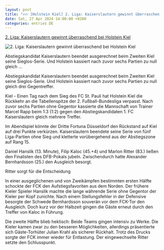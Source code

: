 ```yaml
---
layout: post
title: "🔥🔥 [Holstein Kiel] 2. Liga: Kaiserslautern gewinnt überraschend bei Holstein Kiel"
date: Sat, 27 Apr 2024 14:00:00 +0200
categories: entries DE
---
```

[2. Liga: Kaiserslautern gewinnt überraschend bei Holstein Kiel](https://www.mz.de/sport/fussball/kaiserslautern-gewinnt-uberraschend-bei-holstein-kiel-3833922)

![2. Liga: Kaiserslautern gewinnt überraschend bei Holstein Kiel](https://bmg-images.forward-publishing.io/2024/04/27/085da508-b601-483a-ae45-ce3d78f3d099.jpeg?rect=0%2C98%2C2048%2C1152&w=1024)

Abstiegskandidat Kaiserslautern beendet ausgerechnet beim Zweiten Kiel seine Sieglos-Serie. Und Holstein kassiert nach zuvor sechs Partien zu null gleich ...

Abstiegskandidat Kaiserslautern beendet ausgerechnet beim Zweiten Kiel seine Sieglos-Serie. Und Holstein kassiert nach zuvor sechs Partien zu null gleich drei Gegentreffer.

Kiel - Einen Tag nach dem Sieg des FC St. Pauli hat Holstein Kiel die Rückkehr an die Tabellenspitze der 2. Fußball-Bundesliga verpasst. Nach zuvor sechs Partien ohne Gegentor kassierte die Mannschaft von Trainer Marcel Rapp beim 1:3 (1:2) gegen den Abstiegskandidaten 1. FC Kaiserslautern gleich mehrere Treffer.

Im Abendspiel könnte der Dritte Fortuna Düsseldorf den Rückstand auf Kiel auf drei Punkte verkürzen. Kaiserslautern beendete seine Serie von fünf Liga-Partien ohne Sieg und kletterte vorübergehend aus der Abstiegszone auf Rang 15.

Daniel Hanslik (13. Minute), Filip Kaloc (45.+4) und Marlon Ritter (83.) ließen den Finalisten des DFB-Pokals jubeln. Zwischendurch hatte Alexander Bernhardsson (25.) den Ausgleich besorgt.

Ritter sorgt für die Entscheidung

In einer ausgeglichenen und von Zweikämpfen bestimmten ersten Hälfte schockte der FCK den Aufstiegsfavoriten aus dem Norden. Der frühere Kieler Spieler Hanslik machte die lange währende Serie ohne Gegentor der Kieler per Kopf zunichte. Nach einem Stellungsfehler in der Defensive besorgte der Schwede Bernhardsson souverän vor dem FCK-Tor den Ausgleich. Doch kurz vor der Halbzeit gingen die Gäste erneut durch den Treffer von Kaloc in Führung.

Die zweite Hälfte blieb hektisch: Beide Teams gingen intensiv zu Werke. Die Kieler kamen zwar zu den besseren Möglichkeiten, allerdings präsentierte sich Gäste-Torhüter Julian Krahl als sicherer Rückhalt. Trotz des Drucks sorgte der FCK immer wieder für Entlastung. Der eingewechselte Ritter setzte den Schlusspunkt.

